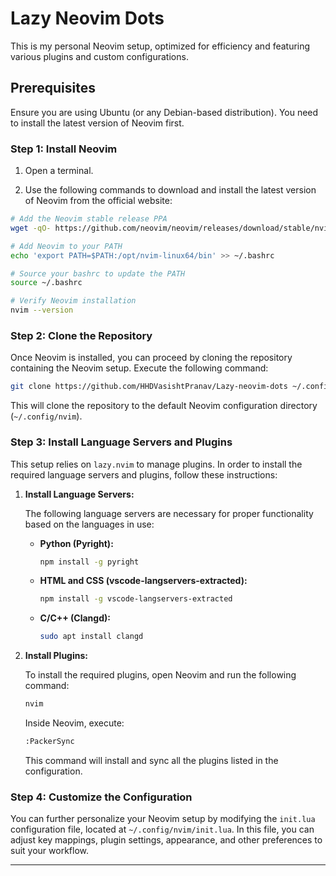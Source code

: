 # Lazy Neovim Dots

This is my personal Neovim setup, optimized for efficiency and featuring various plugins and custom configurations.

## Prerequisites

Ensure you are using Ubuntu (or any Debian-based distribution). You need to install the latest version of Neovim first.

### Step 1: Install Neovim

1. Open a terminal.

2. Use the following commands to download and install the latest version of Neovim from the official website:

```bash
# Add the Neovim stable release PPA
wget -qO- https://github.com/neovim/neovim/releases/download/stable/nvim-linux64.tar.gz | tar xz -C /opt

# Add Neovim to your PATH
echo 'export PATH=$PATH:/opt/nvim-linux64/bin' >> ~/.bashrc

# Source your bashrc to update the PATH
source ~/.bashrc

# Verify Neovim installation
nvim --version
```

### Step 2: Clone the Repository

Once Neovim is installed, you can proceed by cloning the repository containing the Neovim setup. Execute the following command:

```bash
git clone https://github.com/HHDVasishtPranav/Lazy-neovim-dots ~/.config/nvim
```

This will clone the repository to the default Neovim configuration directory (`~/.config/nvim`).

### Step 3: Install Language Servers and Plugins

This setup relies on `lazy.nvim` to manage plugins. In order to install the required language servers and plugins, follow these instructions:

1. **Install Language Servers:**

   The following language servers are necessary for proper functionality based on the languages in use:

   - **Python (Pyright):**

     ```bash
     npm install -g pyright
     ```

   - **HTML and CSS (vscode-langservers-extracted):**

     ```bash
     npm install -g vscode-langservers-extracted
     ```

   - **C/C++ (Clangd):**

     ```bash
     sudo apt install clangd
     ```

2. **Install Plugins:**

   To install the required plugins, open Neovim and run the following command:

   ```bash
   nvim
   ```

   Inside Neovim, execute:

   ```bash
   :PackerSync
   ```

   This command will install and sync all the plugins listed in the configuration.

### Step 4: Customize the Configuration

You can further personalize your Neovim setup by modifying the `init.lua` configuration file, located at `~/.config/nvim/init.lua`. In this file, you can adjust key mappings, plugin settings, appearance, and other preferences to suit your workflow.

---
